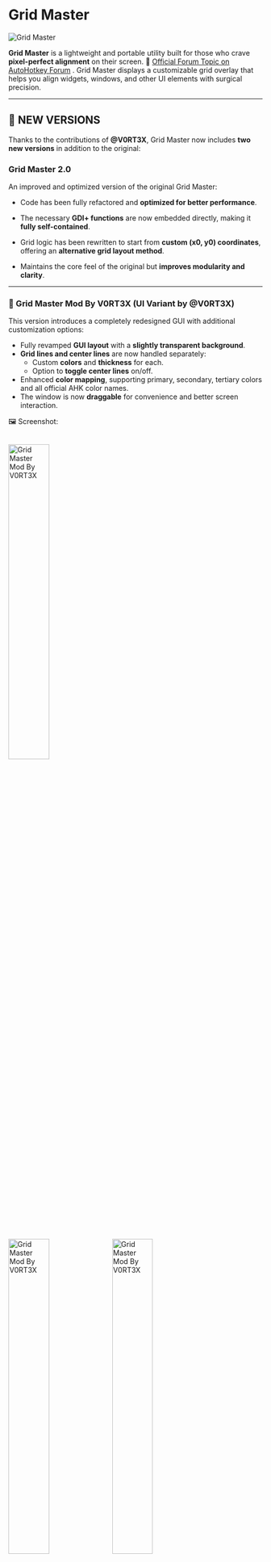 # Grid Master

![Grid Master](gitAssets/GMmain.png)

**Grid Master** is a lightweight and portable utility built for those who crave **pixel-perfect alignment** on their screen. 📌 [Official Forum Topic on AutoHotkey Forum](https://www.autohotkey.com/boards/viewtopic.php?f=6&t=137889) . Grid Master displays a customizable grid overlay that helps you align widgets, windows, and other UI elements with surgical precision.

---

## 📢 NEW VERSIONS

Thanks to the contributions of **@V0RT3X**, Grid Master now includes **two new versions** in addition to the original:

### Grid Master 2.0
An improved and optimized version of the original Grid Master:

- Code has been fully refactored and **optimized for better performance**.

- The necessary **GDI+ functions** are now embedded directly, making it **fully self-contained**.

- Grid logic has been rewritten to start from **custom (x0, y0) coordinates**, offering an **alternative grid layout method**.

- Maintains the core feel of the original but **improves modularity and clarity**.

  

---

### 🎨 Grid Master Mod By V0RT3X (UI Variant by @V0RT3X)
This version introduces a completely redesigned GUI with additional customization options:

- Fully revamped **GUI layout** with a **slightly transparent background**.
- **Grid lines and center lines** are now handled separately:
  - Custom **colors** and **thickness** for each.
  - Option to **toggle center lines** on/off.
- Enhanced **color mapping**, supporting primary, secondary, tertiary colors and all official AHK color names.
- The window is now **draggable** for convenience and better screen interaction.

🖼️ Screenshot:

<br>

<img src="gitAssets/GMmainGridMasterMod_By_V0RT3X.png" alt="Grid Master Mod By V0RT3X" style="width: 40%; height: auto;">



<br>

<img src="gitAssets/Rectangular.png" alt="Grid Master Mod By V0RT3X" style="width: 40%; height: auto;"> <img src="gitAssets/Isometric.png" alt="Grid Master Mod By V0RT3X" style="width: 40%; height: auto;">

<br>

<img src="gitAssets/Radial.png" alt="Grid Master Mod By V0RT3X" style="width: 40%; height: auto;"><img src="gitAssets/Perspective.png" alt="Grid Master Mod By V0RT3X" style="width: 40%; height: auto;">

---

## 🧩 Features (Original Version)

- Shows **2 central crosshair lines** (horizontal and vertical) as default.
- Enable the `Draw Full Grid` mode to show a complete, evenly spaced grid across your screen.
- Customize **color** and **thickness** of the grid lines.
- Ideal for **UI/UX designers**, **mockup builders**, or anyone obsessed with visual order.
- Access all options via the **System Tray icon**.
- ⎋ Press the `ESC` key at any time to quickly close the app.

---

## What’s It For?

While originally designed to help align **screen widgets** with precision, Grid Master is flexible and can be useful for:

- Graphic layout design
- Temporary visual overlays
- Precise screen recordings or screenshots
- Interface testing
- Presentations or teaching aids

Let your imagination decide how to use it.

---

## 📦 Portable by Design

No installation required! You can:

- Run Grid Master from **any folder**
- **Carry it on a USB stick**
- Place it anywhere convenient on your system

---

## 📸 Screenshots

Here are some examples of Grid Master in action:

![Screenshot 1](gitAssets/GMopened.png)  
![Screenshot 2](gitAssets/GMgreed1.png)  
![Screenshot 3](gitAssets/GMgreed2.png)

---

## 🚀 Getting Started

1. Download `GridMaster.exe` or `GridMasterMod_By_V0RT3X.exe` and use the version that best suits your needs.
2. Launch the program.
3. Use the **Main Page** to access options like full grid mode or colour settings.
4. Press `ESC` to Close the Program.

---

## 📜 License

Released under the **MIT License**.

---

## 🤝 Contributing

Suggestions, improvements, and bug reports are welcome! Feel free to open an [Issue](https://github.com/your-username/GridMaster/issues) or a [Pull Request](https://github.com/your-username/GridMaster/pulls).

Special thanks to **@V0RT3X** for his excellent contributions and creative enhancements.

---

## ☕ Donation

If you enjoy using this software and find it helpful and you have the possibility, please consider making a small donation to support the ongoing development of this and other projects. Your generosity is greatly appreciated!

**PayPal**:  
[![Donate with PayPal](https://www.paypalobjects.com/en_US/i/btn/btn_donateCC_LG.gif)](https://www.paypal.com/ncp/payment/WYU4A2HTRTVHG)

**Ko-fi**:  
[![Donate with Ko-fi](https://www.ko-fi.com/img/githubbutton_sm.svg)](https://ko-fi.com/special_niewbie)
